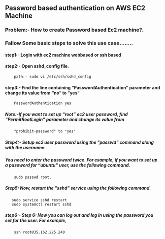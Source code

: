## Password based authentication  on AWS EC2 Machine
### Problem:- How to create Password based Ec2 machine?.
### Fallow Some basic steps to solve this use case........
#### step1:- Login with ec2 machine webbased or ssh based
#### step2:- Open sshd_config file.
        path:- sudo vi /etc/ssh/sshd_config
#### step3:- Find the line containing “PasswordAuthentication” parameter and change its value from “no” to "yes"
        PasswordAuthentication yes
##### Note:-If you want to set up “root” ec2 user password, find  “PermitRootLogin” parameter and change its value from 
        "prohibit-password" to "yes"
##### Step4:- Setup ec2 user password using the "passwd" command along with the username.
##### You need to enter the password twice. For example, if you want to set up a password for “ubuntu” user, use the following command.
        sudo passwd root.
##### Step5: Now, restart the "sshd" service using the following command.
       sudo service sshd restart
       sudo systemctl restart sshd
##### step6:- Step 6: Now you can log out and log in using the password you set for the user. For example,
        ssh root@35.162.225.240